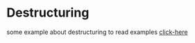 # Destructuring
some example about destructuring
to read examples [click-here](https://github.com/kareemtarekK/Destructuring/blob/main/main.js)
